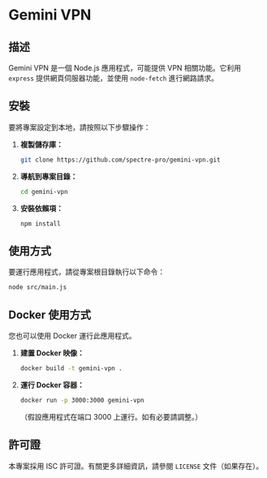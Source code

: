 # Gemini VPN

## 描述
Gemini VPN 是一個 Node.js 應用程式，可能提供 VPN 相關功能。它利用 `express` 提供網頁伺服器功能，並使用 `node-fetch` 進行網路請求。

## 安裝

要將專案設定到本地，請按照以下步驟操作：

1.  **複製儲存庫：**
    ```bash
    git clone https://github.com/spectre-pro/gemini-vpn.git
    ```
2.  **導航到專案目錄：**
    ```bash
    cd gemini-vpn
    ```
3.  **安裝依賴項：**
    ```bash
    npm install
    ```

## 使用方式

要運行應用程式，請從專案根目錄執行以下命令：

```bash
node src/main.js
```

## Docker 使用方式

您也可以使用 Docker 運行此應用程式。

1.  **建置 Docker 映像：**
    ```bash
    docker build -t gemini-vpn .
    ```
2.  **運行 Docker 容器：**
    ```bash
    docker run -p 3000:3000 gemini-vpn
    ```
    （假設應用程式在端口 3000 上運行。如有必要請調整。）

## 許可證

本專案採用 ISC 許可證。有關更多詳細資訊，請參閱 `LICENSE` 文件（如果存在）。
